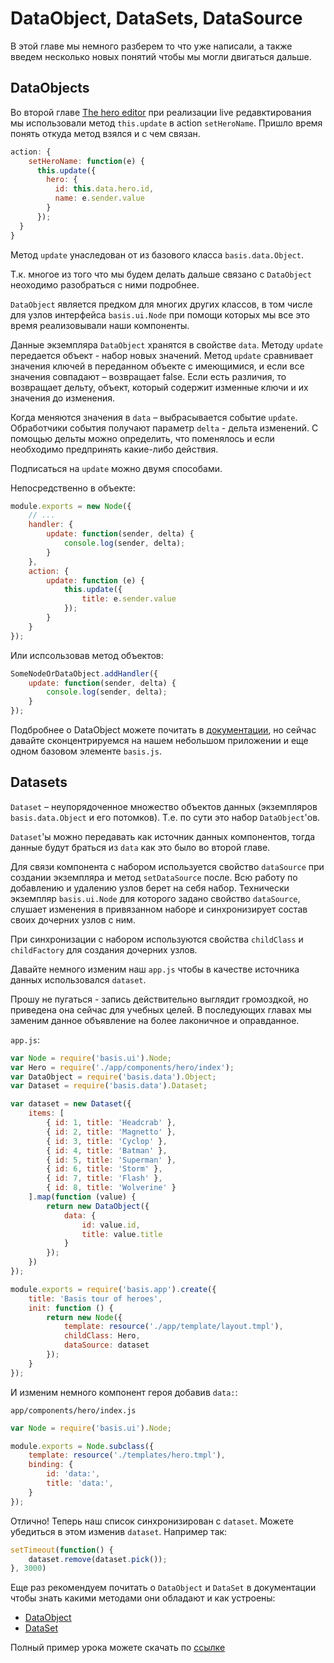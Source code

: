 # DataObject, DataSets, DataSource

В этой главе мы немного разберем то что уже написали, а также введем несколько новых понятий чтобы мы могли двигаться дальше.

## DataObjects

Во второй главе [The hero editor]() при реализации live редавктирования мы использовали метод `this.update` в action `setHeroName`. Пришло время понять откуда метод взялся и с чем связан.

```js
action: {
    setHeroName: function(e) {
      this.update({
        hero: {
          id: this.data.hero.id,
          name: e.sender.value
        }
      });
  }
}
```

Метод `update` унаследован от из базового класса `basis.data.Object`.

Т.к. многое из того что мы будем делать дальше связано с `DataObject` неоходимо разобраться с ними подробнее.

`DataObject` является предком для многих других классов, в том числе для узлов интерфейса `basis.ui.Node` при помощи которых мы все это время реализовывали наши компоненты.

Данные экземпляра `DataObject` хранятся в свойстве `data`. Методу `update` передается объект - набор новых значений. Метод `update` сравнивает значения ключей в переданном объекте с имеющимися, и если все значения совпадают – возвращает false. Если есть различия, то возвращает дельту, объект, который содержит изменные ключи и их значения до изменения.

Когда меняются значения в `data` – выбрасывается событие `update`. Обработчики события получают параметр `delta` - дельта изменений. С помощью дельты можно определить, что поменялось и если необходимо предпринять какие-либо действия.

Подписаться на `update` можно двумя способами.

Непосредственно в объекте:
```js
module.exports = new Node({
    // ...
    handler: {
        update: function(sender, delta) {
            console.log(sender, delta);
        }
    },
    action: {
        update: function (e) {
            this.update({
                title: e.sender.value
            });
        }
    }
});
```

Или испсользовав метод объектов:

```js
SomeNodeOrDataObject.addHandler({
    update: function(sender, delta) {
        console.log(sender, delta);
    }
});
```

Подбробнее о DataObject можете почитать в [документации](https://github.com/basisjs/articles/blob/master/ru-RU/basis.data.Object.md), но сейчас давайте сконцентрируемся на нашем небольшом приложении и еще одном базовом элементе `basis.js`.

## Datasets

`Dataset` – неупорядоченное множество объектов данных (экземпляров `basis.data.Object` и его потомков). Т.е. по сути это набор `DataObject`'ов.

`Dataset`'ы можно передавать как источник данных компонентов, тогда данные будут браться из `data` как это было во второй главе.

Для связи компонента с набором используется свойство `dataSource` при создании экземпляра и метод `setDataSource` после. Всю работу по добавлению и удалению узлов берет на себя набор. Технически экземпляр `basis.ui.Node` для которого задано свойство `dataSource`, слушает изменения в привязанном наборе и синхронизирует состав своих дочерних узлов с ним.

При синхронизации с набором используются свойства `childClass` и `childFactory` для создания дочерних узлов.

Давайте немного изменим наш `app.js` чтобы в качестве источника данных использовался `dataset`.

Прошу не пугаться - запись действительно выглядит громоздкой, но приведена она сейчас для учебных целей. В последующих главах мы заменим данное объявление на более лаконичное и оправданное.

`app.js`:
```js
var Node = require('basis.ui').Node;
var Hero = require('./app/components/hero/index');
var DataObject = require('basis.data').Object;
var Dataset = require('basis.data').Dataset;

var dataset = new Dataset({
    items: [
        { id: 1, title: 'Headcrab' },
        { id: 2, title: 'Magnetto' },
        { id: 3, title: 'Cyclop' },
        { id: 4, title: 'Batman' },
        { id: 5, title: 'Superman' },
        { id: 6, title: 'Storm' },
        { id: 7, title: 'Flash' },
        { id: 8, title: 'Wolverine' }
    ].map(function (value) {
        return new DataObject({
            data: {
                id: value.id,
                title: value.title
            }
        });
    })
});

module.exports = require('basis.app').create({
    title: 'Basis tour of heroes',
    init: function () {
        return new Node({
            template: resource('./app/template/layout.tmpl'),
            childClass: Hero,
            dataSource: dataset
        });
    }
});
```

И изменим немного компонент героя добавив `data:`:

`app/components/hero/index.js`
```js
var Node = require('basis.ui').Node;

module.exports = Node.subclass({
    template: resource('./templates/hero.tmpl'),
    binding: {
        id: 'data:',
        title: 'data:',
    }
});
```

Отлично! Теперь наш список синхронизирован с `dataset`. Можете убедиться в этом изменив `dataset`. Например так:

```js
setTimeout(function() {
    dataset.remove(dataset.pick());
}, 3000)
```

Еще раз рекомендуем почитать о `DataObject` и `DataSet` в документации чтобы знать какими методами они обладают и как устроены:

* [DataObject](https://github.com/basisjs/articles/blob/master/ru-RU/basis.data.Object.md)
* [DataSet](https://github.com/basisjs/articles/blob/master/ru-RU/basis.data.datasets.md)


Полный пример урока можете скачать по [ссылке](https://github.com/prostoandrei/basis-tour-of-heroes/tree/part4)
